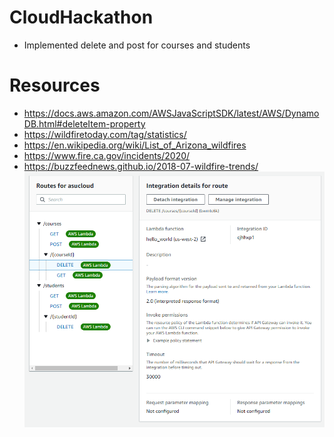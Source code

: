 # CloudHackathon
- Implemented delete and post for courses and students
# Resources
- https://docs.aws.amazon.com/AWSJavaScriptSDK/latest/AWS/DynamoDB.html#deleteItem-property
- https://wildfiretoday.com/tag/statistics/
- https://en.wikipedia.org/wiki/List_of_Arizona_wildfires
- https://www.fire.ca.gov/incidents/2020/
- https://buzzfeednews.github.io/2018-07-wildfire-trends/
![](ss/Routeintegration.png)
